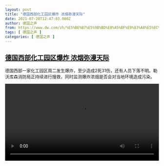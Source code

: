 ```yaml
---
layout: post
title: "德国西部化工园区爆炸 浓烟弥漫天际"
date: 2021-07-28T12:47:03.000Z
author: 德国之声
from: https://www.dw.com/zh/%E5%BE%B7%E5%9B%BD%E8%A5%BF%E9%83%A8%E5%8C%96%E5%B7%A5%E5%9B%AD%E5%8C%BA%E7%88%86%E7%82%B8%20%E6%B5%93%E7%83%9F%E5%BC%A5%E6%BC%AB%E5%A4%A9%E9%99%85/a-58671507
tags: [ 德国之声 ]
categories: [ 德国之声 ]
---
```

<!--1627476423000-->
[德国西部化工园区爆炸 浓烟弥漫天际](https://www.dw.com/zh/%E5%BE%B7%E5%9B%BD%E8%A5%BF%E9%83%A8%E5%8C%96%E5%B7%A5%E5%9B%AD%E5%8C%BA%E7%88%86%E7%82%B8%20%E6%B5%93%E7%83%9F%E5%BC%A5%E6%BC%AB%E5%A4%A9%E9%99%85/a-58671507)
------

<div>
<p>德国西部一家化工园区周二发生爆炸，至少造成2死31伤，还有人员下落不明。勒沃库森消防局正持续进行搜救，同时监测爆炸浓烟是否会对当地环境造成污染。</small></p><video src="https://tvdownloaddw-a.akamaihd.net/dwtv_video/flv/vdt_zh/2021/bchi210728_001_chempark_01r_sd_avc.mp4" controls style="width:100%"></video>
</div>
